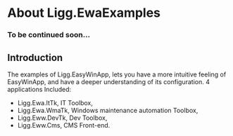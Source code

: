 # About Ligg.EwaExamples
### To be continued soon...

## Introduction
The examples of Ligg.EasyWinApp, lets you have a more intuitive feeling of EasyWinApp, and have a deeper understanding of its configuration. 4 applications Included: 

- Ligg.Ewa.ItTk, IT Toolbox, 
- Ligg.Ewa.WmaTk, Windows maintenance automation Toolbox, 
- Ligg.Eww.DevTk, Dev Toolbox, 
- Ligg.Eww.Cms, CMS Front-end. 
